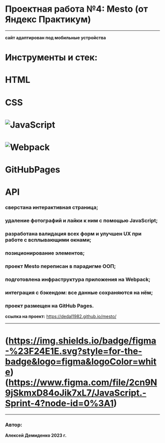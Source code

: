 # Проектная работа №4: Mesto (от Яндекс Практикум)
---

**сайт адаптирован под мобильные устройства**
# Инструменты и стек:
# HTML
# CSS 
# ![JavaScript](https://img.shields.io/badge/JavaScript-323330?style=for-the-badge&logo=javascript&logoColor=F7DF1E)
# ![Webpack](https://img.shields.io/badge/webpack-%238DD6F9.svg?style=for-the-badge&logo=webpack&logoColor=black) 
# GitHubPages 
# API
### сверстана интерактивная страница;
### удаление фотографий и лайки к ним с помощью JavaScript;
### разработана валидация всех форм и улучшен UX при работе с всплывающими окнами;
### позиционирование элементов;
### проект Mesto переписан в парадигме ООП;
### подготовлена инфраструктура приложения на Webpack;
### интеграция с бэкендом: все данные сохраняются на нём;
### проект размещен на GitHub Pages.

**ссылка на проект:** https://dedal1982.github.io/mesto/

---

# 
# (https://img.shields.io/badge/figma-%23F24E1E.svg?style=for-the-badge&logo=figma&logoColor=white) (https://www.figma.com/file/2cn9N9jSkmxD84oJik7xL7/JavaScript.-Sprint-4?node-id=0%3A1)
---

### Автор:
**Алексей Демиденко 2023 г.**
